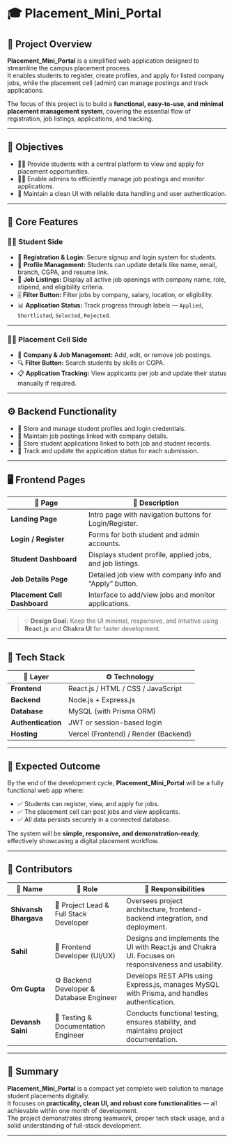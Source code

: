 # 🎓 Placement_Mini_Portal

## 🏫 Project Overview
**Placement_Mini_Portal** is a simplified web application designed to streamline the campus placement process.  
It enables students to register, create profiles, and apply for listed company jobs, while the placement cell (admin) can manage postings and track applications.  

The focus of this project is to build a **functional, easy-to-use, and minimal placement management system**, covering the essential flow of registration, job listings, applications, and tracking.

---

## 🎯 Objectives
- 🧑‍🎓 Provide students with a central platform to view and apply for placement opportunities.  
- 🧑‍💼 Enable admins to efficiently manage job postings and monitor applications.  
- 🧩 Maintain a clean UI with reliable data handling and user authentication.  

---

## 🚀 Core Features

### 👨‍🎓 Student Side
- 🔐 **Registration & Login:** Secure signup and login system for students.  
- 📝 **Profile Management:** Students can update details like name, email, branch, CGPA, and resume link.  
- 💼 **Job Listings:** Display all active job openings with company name, role, stipend, and eligibility criteria.  
- 🎚️ **Filter Button:** Filter jobs by company, salary, location, or eligibility.  
- 📊 **Application Status:** Track progress through labels — `Applied`, `Shortlisted`, `Selected`, `Rejected`.  

---

### 🧑‍💼 Placement Cell Side
- 🏢 **Company & Job Management:** Add, edit, or remove job postings.  
- 🔍 **Filter Button:** Search students by skills or CGPA.  
- 📋 **Application Tracking:** View applicants per job and update their status manually if required.  

---

## ⚙️ Backend Functionality
- 🧠 Store and manage student profiles and login credentials.  
- 💾 Maintain job postings linked with company details.  
- 🔗 Store student applications linked to both job and student records.  
- 🔄 Track and update the application status for each submission.  

---

## 🖥️ Frontend Pages

| 🧩 Page | 📄 Description |
|----------|----------------|
| **Landing Page** | Intro page with navigation buttons for Login/Register. |
| **Login / Register** | Forms for both student and admin accounts. |
| **Student Dashboard** | Displays student profile, applied jobs, and job listings. |
| **Job Details Page** | Detailed job view with company info and “Apply” button. |
| **Placement Cell Dashboard** | Interface to add/view jobs and monitor applications. |

> 💡 **Design Goal:** Keep the UI minimal, responsive, and intuitive using **React.js** and **Chakra UI** for faster development.

---

## 🧰 Tech Stack

| 🧱 Layer | ⚙️ Technology |
|----------|---------------|
| **Frontend** | React.js / HTML / CSS / JavaScript |
| **Backend** | Node.js + Express.js |
| **Database** | MySQL (with Prisma ORM) |
| **Authentication** | JWT or session-based login |
| **Hosting** | Vercel (Frontend) / Render (Backend) |

---

## 🎯 Expected Outcome
By the end of the development cycle, **Placement_Mini_Portal** will be a fully functional web app where:
- ✅ Students can register, view, and apply for jobs.  
- ✅ The placement cell can post jobs and view applicants.  
- ✅ All data persists securely in a connected database.  

The system will be **simple, responsive, and demonstration-ready**, effectively showcasing a digital placement workflow.

---

## 👥 Contributors

| 👤 Name | 💼 Role | 🧩 Responsibilities |
|---------|----------|--------------------|
| **Shivansh Bhargava** | 🧠 Project Lead & Full Stack Developer | Oversees project architecture, frontend-backend integration, and deployment. |
| **Sahil** | 🎨 Frontend Developer (UI/UX) | Designs and implements the UI with React.js and Chakra UI. Focuses on responsiveness and usability. |
| **Om Gupta** | ⚙️ Backend Developer & Database Engineer | Develops REST APIs using Express.js, manages MySQL with Prisma, and handles authentication. |
| **Devansh Saini** | 🧾 Testing & Documentation Engineer | Conducts functional testing, ensures stability, and maintains project documentation. |

---

## 🧠 Summary
**Placement_Mini_Portal** is a compact yet complete web solution to manage student placements digitally.  
It focuses on **practicality, clean UI, and robust core functionalities** — all achievable within one month of development.  
The project demonstrates strong teamwork, proper tech stack usage, and a solid understanding of full-stack development.

---
